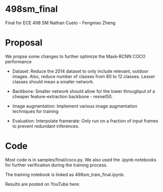 # 498sm_final
Final for ECE 498 SM
Nathan Cueto - Fengmao Zheng

# Proposal
We propse some changes to further optimize the Mask-RCNN COCO performance 

* Dataset: Reduce the 2014 dataset to only include relevant, outdoor images. Also, reduce number of classes from 80 to 12 classes.
Lesser classes should mean a smaller network.

* Backbone: Smaller network should allow for the lower throughput of a cheaper feature-extraction backbone - resnet50.

* Image augmentation: Implement various image augmentation techniques for training

* Evaluation: Interpolate framerate: Only run on a fraction of input frames to prevent redundant inferences.

# Code
Most code is in samples/final/coco.py. We also used the .ipynb notebooks for further verification during the training process.

The training notebook is linked as 498sm_train_final.ipynb.

Results are posted on YouTube here:
